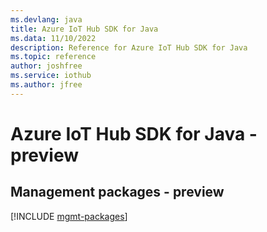 ```yaml
---
ms.devlang: java
title: Azure IoT Hub SDK for Java
ms.data: 11/10/2022
description: Reference for Azure IoT Hub SDK for Java
ms.topic: reference
author: joshfree
ms.service: iothub
ms.author: jfree
---
```

# Azure IoT Hub SDK for Java - preview

## Management packages - preview
[!INCLUDE [mgmt-packages](iot-hub-mgmt-index.md)]